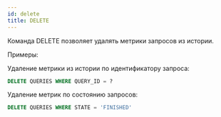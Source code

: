 ```yaml
---
id: delete
title: DELETE
---
```


Команда DELETE позволяет удалять метрики запросов из истории.

Примеры:

Удаление метрики из истории по идентификатору запроса:

```sql
DELETE QUERIES WHERE QUERY_ID = ?
```

Удаление метрик по состоянию запросов:

```sql
DELETE QUERIES WHERE STATE = 'FINISHED'
```

